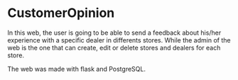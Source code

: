 # CustomerOpinion

In this web, the user is going to be able to send a feedback about his/her experience with a specific dealer in differents stores. While the admin of the web is the one that can create, edit or delete stores and dealers for each store.

The web was made with flask and PostgreSQL.

